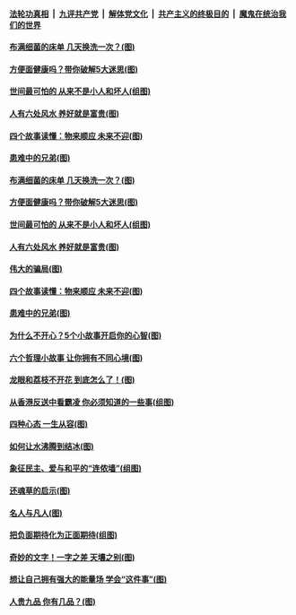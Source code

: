 ####  [法轮功真相](../../../../basic/blob/master/README.md?t=10011526) &nbsp;|&nbsp; [九评共产党](../../../../9ping.md/blob/master/README.md?t=10011526) &nbsp;|&nbsp; [解体党文化](../../../../jtdwh.md/blob/master/README.md?t=10011526)  &nbsp;|&nbsp; [共产主义的终极目的](../../../../gczydzjmd.md/blob/master/README.md?t=10011526) &nbsp;|&nbsp; [魔鬼在统治我们的世界](../../../../mgztzwmdsj.md/blob/master/README.md?t=10011526) 

#### [布满细菌的床单 几天换洗一次？(图)](../pages/p8/909106.md?t=10011526) 

#### [方便面健康吗？带你破解5大迷思(图)](../pages/p8/909001.md?t=10011526) 

#### [世间最可怕的 从来不是小人和坏人(组图)](../pages/p8/909014.md?t=10011526) 

#### [人有六处风水 养好就是富贵(图)](../pages/p8/908596.md?t=10011526) 

#### [四个故事读懂：物来顺应 未来不迎(图)](../pages/p8/908590.md?t=10011526) 

#### [患难中的兄弟(图)](../pages/p8/908413.md?t=10011526) 

#### [布满细菌的床单 几天换洗一次？(图)](../pages/p8/909106.md?t=10011526) 

#### [方便面健康吗？带你破解5大迷思(图)](../pages/p8/909001.md?t=10011526) 

#### [世间最可怕的 从来不是小人和坏人(组图)](../pages/p8/909014.md?t=10011526) 

#### [人有六处风水 养好就是富贵(图)](../pages/p8/908596.md?t=10011526) 

#### [伟大的骗局(图)](../pages/p8/908629.md?t=10011526) 

#### [四个故事读懂：物来顺应 未来不迎(图)](../pages/p8/908590.md?t=10011526) 

#### [患难中的兄弟(图)](../pages/p8/908413.md?t=10011526) 

#### [为什么不开心？5个小故事开启你的心智(图)](../pages/p8/908877.md?t=10011526) 

#### [六个哲理小故事 让你拥有不同心境(图)](../pages/p8/908622.md?t=10011526) 

#### [龙眼和荔枝不开花 到底怎么了！(图)](../pages/p8/908888.md?t=10011526) 

#### [从香港反送中看霸凌 你必须知道的一些事(组图)](../pages/p8/908799.md?t=10011526) 

#### [四种心态 一生从容(图)](../pages/p8/908587.md?t=10011526) 

#### [如何让水沸腾到结冰(图)](../pages/p8/908405.md?t=10011526) 

#### [象征民主、爱与和平的“连侬墙”(组图)](../pages/p8/908723.md?t=10011526) 

#### [还魂草的启示(图)](../pages/p8/908402.md?t=10011526) 

#### [名人与凡人(图)](../pages/p8/908393.md?t=10011526) 

#### [把负面期待化为正面期待(组图)](../pages/p8/908661.md?t=10011526) 

#### [奇妙的文字！一字之差 天壤之别(图)](../pages/p8/908586.md?t=10011526) 

#### [想让自己拥有强大的能量场 学会“这件事”(图)](../pages/p8/908660.md?t=10011526) 

#### [人贵九品 你有几品？(图)](../pages/p8/907875.md?t=10011526) 

